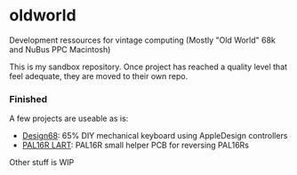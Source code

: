 # oldworld
Development ressources for vintage computing (Mostly "Old World" 68k and NuBus PPC Macintosh)

This is my sandbox repository. Once project has reached a quality level that feel adequate, they are moved to their own repo.

### Finished
A few projects are useable as is:
- [Design68](/EDA/Design68): 65% DIY mechanical keyboard using AppleDesign controllers
- [PAL16R LART](/EDA/PAL16R%20LART): PAL16R small helper PCB for reversing PAL16Rs 

Other stuff is WIP
